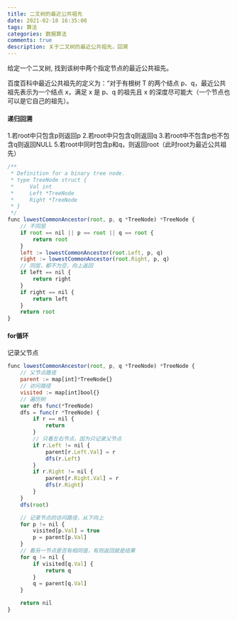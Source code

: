 ```yaml
---
title: 二叉树的最近公共祖先
date: 2021-02-18 16:35:00
tags: 算法
categories: 数据算法
comments: true
description: 关于二叉树的最近公共祖先，回溯
---
```

给定一个二叉树, 找到该树中两个指定节点的最近公共祖先。

百度百科中最近公共祖先的定义为：“对于有根树 T 的两个结点 p、q，最近公共祖先表示为一个结点 x，满足 x 是 p、q 的祖先且 x 的深度尽可能大（一个节点也可以是它自己的祖先）。

#### 递归回溯

1.若root中只包含p则返回p
2.若root中只包含q则返回q
3.若root中不包含p也不包含q则返回NULL
5.若root中同时包含p和q，则返回root（此时root为最近公共祖先）

``` javascript
/**
 * Definition for a binary tree node.
 * type TreeNode struct {
 *     Val int
 *     Left *TreeNode
 *     Right *TreeNode
 * }
 */
func lowestCommonAncestor(root, p, q *TreeNode) *TreeNode {
	// 不同层
	if root == nil || p == root || q == root {
		return root
	}
	left := lowestCommonAncestor(root.Left, p, q)
	right := lowestCommonAncestor(root.Right, p, q)
	// 同层，都不为空，向上返回
	if left == nil {
		return right
	}
	if right == nil {
		return left
	}
	return root
}
```




#### for循环
记录父节点
``` javascript
func lowestCommonAncestor(root, p, q *TreeNode) *TreeNode {
	// 父节点路径
    parent := map[int]*TreeNode{}
    // 访问路径
    visited := map[int]bool{}
    // 遍历树
    var dfs func(*TreeNode)
    dfs = func(r *TreeNode) {
        if r == nil {
            return
        }
        // 只看左右节点，因为只记录父节点
        if r.Left != nil {
            parent[r.Left.Val] = r
            dfs(r.Left)
        }
        if r.Right != nil {
            parent[r.Right.Val] = r
            dfs(r.Right)
        }
    }
    dfs(root)

    // 记录节点的访问路径，从下向上
    for p != nil {
        visited[p.Val] = true
        p = parent[p.Val]
    }
    // 看另一节点是否有相同值，有则返回就是结果
    for q != nil {
        if visited[q.Val] {
            return q
        }
        q = parent[q.Val]
    }

    return nil
}

```